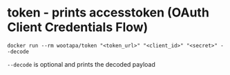 # token - prints accesstoken (OAuth Client Credentials Flow)

```Shell
docker run --rm wootapa/token "<token_url>" "<client_id>" "<secret>" --decode
```

`--decode` is optional and prints the decoded payload